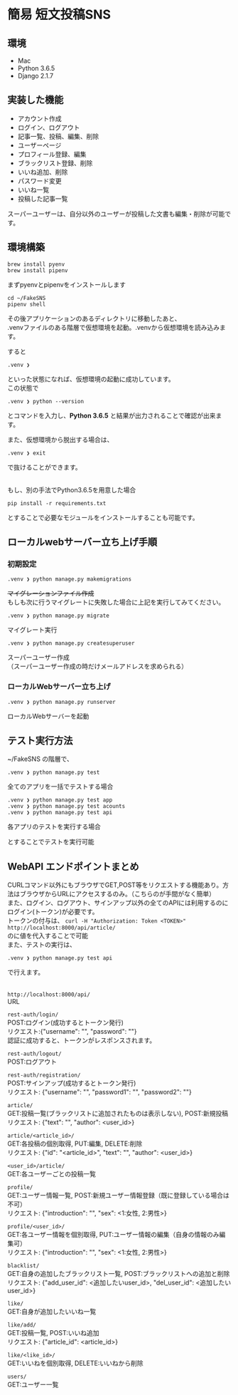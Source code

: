 # 簡易 短文投稿SNS

## 環境
- Mac
- Python 3.6.5
- Django 2.1.7

## 実装した機能
- アカウント作成
- ログイン、ログアウト
- 記事一覧、投稿、編集、削除
- ユーザーページ
- プロフィール登録、編集
- ブラックリスト登録、削除
- いいね追加、削除
- パスワード変更
- いいね一覧
- 投稿した記事一覧

スーパーユーザーは、自分以外のユーザーが投稿した文書も編集・削除が可能です。

## 環境構築
```commandline
brew install pyenv
brew install pipenv 
```
まずpyenvとpipenvをインストールします  

```commandline
cd ~/FakeSNS
pipenv shell
```
その後アプリケーションのあるディレクトリに移動したあと、  
.venvファイルのある階層で仮想環境を起動。.venvから仮想環境を読み込みます。  

すると
```commandline
.venv ❯
```
といった状態になれば、仮想環境の起動に成功しています。  
この状態で
```commandline
.venv ❯ python --version
```
とコマンドを入力し、**Python 3.6.5** と結果が出力されることで確認が出来ます。  

また、仮想環境から脱出する場合は、
```commandline
.venv ❯ exit
```
で抜けることができます。  
<br>

もし、別の手法でPython3.6.5を用意した場合
```commandline
pip install -r requirements.txt
```
とすることで必要なモジュールをインストールすることも可能です。


## ローカルwebサーバー立ち上げ手順

### 初期設定
```commandline
.venv ❯ python manage.py makemigrations
```  
~~マイグレーションファイル作成~~    
もしも次に行うマイグレートに失敗した場合に上記を実行してみてください。


```commandline
.venv ❯ python manage.py migrate
```  
マイグレート実行  

```commandline
.venv ❯ python manage.py createsuperuser
```  
スーパーユーザー作成  
（スーパーユーザー作成の時だけメールアドレスを求められる）

### ローカルWebサーバー立ち上げ
```commandline
.venv ❯ python manage.py runserver
```
ローカルWebサーバーを起動


## テスト実行方法
~/FakeSNS の階層で、  

```commandline
.venv ❯ python manage.py test
```
全てのアプリを一括でテストする場合  

```commandline
.venv ❯ python manage.py test app
.venv ❯ python manage.py test acounts
.venv ❯ python manage.py test api
```
各アプリのテストを実行する場合  
  
とすることでテストを実行可能


## WebAPI エンドポイントまとめ
CURLコマンド以外にもブラウザでGET,POST等をリクエストする機能あり。方法はブラウザからURLにアクセスするのみ。（こちらのが手間がなく簡単）  
また、ログイン、ログアウト、サインアップ以外の全てのAPIには利用するのにログイン(トークン)が必要です。  
トークンの付与は、
`curl -H "Authorization: Token <TOKEN>"  http://localhost:8000/api/article/`  
の<TOKEN>に値を代入することで可能  
また、テストの実行は、
```commandline
.venv ❯ python manage.py test api
```
で行えます。  
　　

`http://localhost:8000/api/`  
URL  

`rest-auth/login/`  
POST:ログイン(成功するとトークン発行)  
リクエスト:{"username": "", "password": ""}  
認証に成功すると、トークンがレスポンスされます。  

`rest-auth/logout/`  
POST:ログアウト  

`rest-auth/registration/`  
POST:サインアップ(成功するとトークン発行)  
リクエスト: {"username": "", "password1": "", "password2": ""}  

`article/`  
GET:投稿一覧(ブラックリストに追加されたものは表示しない), POST:新規投稿  
リクエスト: {"text": "", "author": <user_id>}  

`article/<article_id>/`  
GET:各投稿の個別取得, PUT:編集, DELETE:削除  
リクエスト: {"id": "<article_id>", "text": "", "author": <user_id>}  

`<user_id>/article/`  
GET:各ユーザーごとの投稿一覧  

`profile/`  
GET:ユーザー情報一覧, POST:新規ユーザー情報登録（既に登録している場合は不可）  
リクエスト: {"introduction": "", "sex": <1:女性, 2:男性>}  

`profile/<user_id>/`  
GET:各ユーザー情報を個別取得, PUT:ユーザー情報の編集（自身の情報のみ編集可）  
リクエスト: {"introduction": "", "sex": <1:女性, 2:男性>}  

`blacklist/`  
GET:自身の追加したブラックリスト一覧, POST:ブラックリストへの追加と削除  
リクエスト: {"add_user_id": <追加したいuser_id>, "del_user_id": <追加したいuser_id>}  

`like/`  
GET:自身が追加したいいね一覧  

`like/add/`  
GET:投稿一覧, POST:いいね追加  
リクエスト: {"article_id": <article_id>}  

`like/<like_id>/`  
GET:いいねを個別取得, DELETE:いいねから削除  

`users/`  
GET:ユーザー一覧
